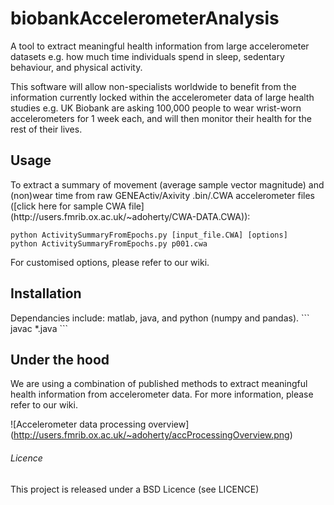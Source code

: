 biobankAccelerometerAnalysis
======================

A tool to extract meaningful health information from large accelerometer
datasets e.g. how much time individuals spend in sleep, sedentary behaviour,
and physical activity.

This software will allow non-specialists worldwide to benefit from the
information currently locked within the accelerometer data of large health
studies e.g. UK Biobank are asking 100,000 people to wear wrist-worn
accelerometers for 1 week each, and will then monitor their health for the
rest of their lives.


<h2>Usage</h2>
To extract a summary of movement (average sample vector magnitude) and
(non)wear time from raw GENEActiv/Axivity .bin/.CWA accelerometer files 
([click here for sample CWA file]
(http://users.fmrib.ox.ac.uk/~adoherty/CWA-DATA.CWA)):

```
python ActivitySummaryFromEpochs.py [input_file.CWA] [options]
python ActivitySummaryFromEpochs.py p001.cwa
```

For customised options, please refer to our wiki.


<h2>Installation</h2>
Dependancies include: matlab, java, and python (numpy and pandas).
```
javac *.java
```


<h2>Under the hood</h2>
We are using a combination of published methods to extract meaningful health
information from accelerometer data. For more information, please refer to our
wiki.

![Accelerometer data processing overview]
(http://users.fmrib.ox.ac.uk/~adoherty/accProcessingOverview.png)


<h6>Licence</h6>
This project is released under a BSD Licence (see LICENCE)
